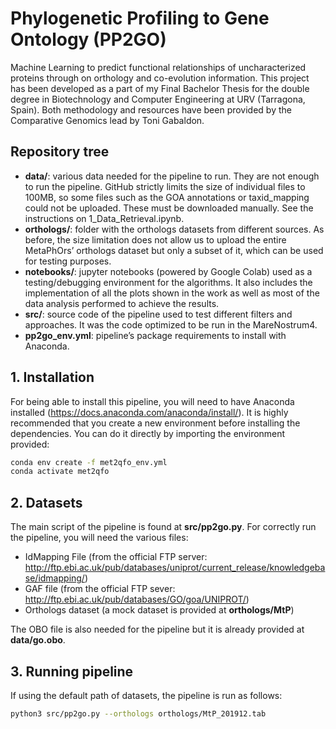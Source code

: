 # Phylogenetic Profiling to Gene Ontology (PP2GO)
Machine Learning to predict functional relationships of uncharacterized proteins through on orthology and co-evolution information.
This project has been developed as a part of my Final Bachelor Thesis for the double degree in Biotechnology and Computer Engineering at URV (Tarragona, Spain).
Both methodology and resources have been provided by the Comparative Genomics lead by Toni Gabaldon.

## Repository tree
  *	**data/**: various data needed for the pipeline to run. They are not enough to run the pipeline. GitHub strictly limits the size of individual files to 100MB, so some files such as the GOA annotations or taxid_mapping could not be uploaded. These must be downloaded manually. See the instructions on 1_Data_Retrieval.ipynb.
  *	**orthologs/**: folder with the orthologs datasets from different sources. As before, the size limitation does not allow us to upload the entire MetaPhOrs’ orthologs dataset but only a subset of it, which can be used for testing purposes. 
  *	**notebooks/**: jupyter notebooks (powered by Google Colab) used as a testing/debugging environment for the algorithms. It also includes the implementation of all the plots shown in the work as well as most of the data analysis performed to achieve the results. 
  *	**src/**: source code of the pipeline used to test different filters and approaches. It was the code optimized to be run in the MareNostrum4. 
  *	**pp2go_env.yml**: pipeline’s package requirements to install with Anaconda. 

## 1. Installation
For being able to install this pipeline, you will need to have Anaconda installed (https://docs.anaconda.com/anaconda/install/). It is highly recommended that you create a new environment before installing the dependencies. You can do it directly by importing the environment provided:
```bash
conda env create -f met2qfo_env.yml
conda activate met2qfo
```
## 2. Datasets
The main script of the pipeline is found at **src/pp2go.py**. For correctly run the pipeline, you will need the various files:
* IdMapping File (from the official FTP server: http://ftp.ebi.ac.uk/pub/databases/uniprot/current_release/knowledgebase/idmapping/)
* GAF file (from the official FTP sever: http://ftp.ebi.ac.uk/pub/databases/GO/goa/UNIPROT/)
* Orthologs dataset (a mock dataset is provided at **orthologs/MtP**)

The OBO file is also needed for the pipeline but it is already provided at **data/go.obo**. 

## 3. Running pipeline
If using the default path of datasets, the pipeline is run as follows:
```bash
python3 src/pp2go.py --orthologs orthologs/MtP_201912.tab 
```




